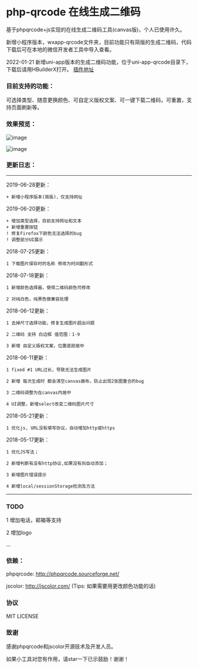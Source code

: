 # php-qrcode 在线生成二维码

基于phpqrcode+js实现的在线生成二维码工具(canvas版)，个人已使用许久。

新增小程序版本，wxapp-qrcode文件夹，目前功能只有简版的生成二维码，代码下载后可在本地的微信开发者工具中导入查看。

2022-01-21 新增uni-app版本的生成二维码功能，位于uni-app-qrcode目录下，下载后请用HBuilderX打开。
[插件地址](https://ext.dcloud.net.cn/plugin?id=7297)

### 目前支持的功能：

  可选择类型、随意更换颜色、可自定义版权文案、可一键下载二维码，可重置，支持页面刷新等。


### 效果预览：

![image](https://github.com/hehaibao/php-qrcode/blob/master/preview.gif)

![image](https://github.com/hehaibao/php-qrcode/blob/master/wxapp-qrcode/demo.jpg)


### 更新日志：

----------------------

2019-06-28更新：

    + 新增小程序版本(简版)，仅支持网址

2019-06-20更新：

    + 增加类型选择，目前支持网址和文本
    + 新增重置按钮
    ! 修复Firefox下颜色无法选择的bug
    ! 调整部分UI展示


2018-07-25更新：

    1 下载图片保存时的名称 修改为时间戳形式 


2018-07-18更新：

    1 新增颜色选择器，使得二维码颜色可修改
    
    2 对纯白色，纯黑色做兼容处理
    
    
2018-06-12更新：
 
    1 去掉尺寸选择功能，修复生成图片超出问题
    
    2 二维码 支持 白边框 值范围：1-9 
    
    3 新增 自定义版权文案，位置底部居中


2018-06-11更新：

    1 fixed #1 URL过长，导致无法生成图片
    
    2 新增 每次生成时 都会清空canvas画布，防止出现2张图重合的bug
    
    3 二维码调整为在canvas内居中
    
    4 UI调整，新增select改变二维码图片尺寸


2018-05-21更新：

    1 优化js, URL没有填写协议，自动增加http或https


2018-05-17更新：

    1 优化JS写法；

    2 新增判断有没有http协议,如果没有则自动添加；

    3 新增图片错误提示
    
    4 新增local/sessionStorage检测及方法


----------------------

### TODO

 1 增加电话，邮箱等支持
 
 2 增加logo
 
 ...


### 依赖：

phpqrcode: http://phpqrcode.sourceforge.net/

jscolor: http://jscolor.com/ (Tips: 如果需要用更改颜色功能的话)

### 协议

MIT LICENSE

### 致谢

感谢phpqrcode和jscolor开源技术及开发人员。

如果小工具对您有作用，请star一下已示鼓励！谢谢！
